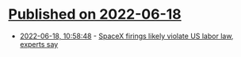 # [Published on 2022-06-18](index.md)

* [2022-06-18, 10:58:48](https://news.ycombinator.com/item?id=31788754) - [SpaceX firings likely violate US labor law, experts say](https://www.theverge.com/2022/6/17/23172915/elon-musk-spacex-letter-fired-legal-protected-speech-nlrb)
